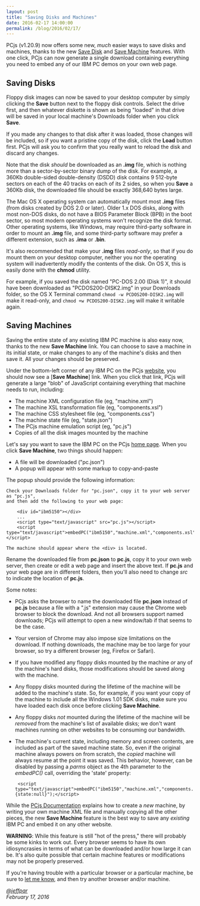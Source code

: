 ```yaml
---
layout: post
title: "Saving Disks and Machines"
date: 2016-02-17 14:00:00
permalink: /blog/2016/02/17/
---
```


PCjs (v1.20.9) now offers some new, *much* easier ways to save disks and machines, thanks to the new
[Save Disk](/blog/2016/02/17/#saving-disks) and [Save Machine](/blog/2016/02/17/#saving-machines) features.
With one click, PCjs can now generate a single download containing everything you need to embed any of our
IBM PC demos on your own web page.

Saving Disks
---

Floppy disk images can now be saved to your desktop computer by simply clicking the **Save** button next
to the floppy disk controls.  Select the drive first, and then whatever diskette is shown as being "loaded"
in that drive will be saved in your local machine's Downloads folder when you click **Save**.

If you made any changes to that disk after it was loaded, those changes will be included, so if you want a pristine
copy of the disk, click the **Load** button first.  PCjs will ask you to confirm that you really want to reload the
disk and discard any changes.

Note that the disk *should* be downloaded as an **.img** file, which is nothing more than a sector-by-sector binary
dump of the disk.  For example, a 360Kb double-sided double-density (DSDD) disk contains 9 512-byte sectors on each
of the 40 tracks on each of its 2 sides, so when you **Save** a 360Kb disk, the downloaded file should be exactly
368,640 bytes large.

The Mac OS X operating system can automatically mount most **.img** files (from disks created by DOS 2.0 or later).
Older 1.x DOS disks, along with most non-DOS disks, do not have a BIOS Parameter Block (BPB) in the boot sector, so
most modern operating systems won't recognize the disk format.  Other operating systems, like Windows, may require
third-party software in order to mount an **.img** file, and some third-party software may prefer a different extension,
such as **.ima** or **.bin**.

It's also recommended that make your **.img** files *read-only*, so that if you do mount them on your desktop
computer, neither you nor the operating system will inadvertently modify the contents of the disk.  On OS X, this is
easily done with the **chmod** utility.

For example, if you saved the disk named "PC-DOS 2.00 (Disk 1)", it should have been downloaded as "PCDOS200-DISK2.img"
in your Downloads folder, so the OS X Terminal command `chmod -w PCDOS200-DISK2.img` will make it read-only, and
`chmod +w PCDOS200-DISK2.img` will make it writable again.

Saving Machines
---

Saving the entire state of any existing IBM PC machine is also easy now, thanks to the new **Save Machine** link.
You can choose to save a machine in its initial state, or make changes to any of the machine's disks and then save it.
All your changes should be preserved.

Under the bottom-left corner of any IBM PC on the PCjs [website](/), you should now see a
[**Save Machine**] link.  When you click that link, PCjs will generate a large "blob" of JavaScript containing
everything that machine needs to run, including:

 * The machine XML configuration file (eg, "machine.xml")
 * The machine XSL transformation file (eg, "components.xsl")
 * The machine CSS stylesheet file (eg, "components.css")
 * The machine state file (eg, "state.json")
 * The PCjs machine emulation script (eg, "pc.js")
 * Copies of all the disk images mounted by the machine

Let's say you want to save the IBM PC on the PCjs [home page](/).  When you click **Save Machine**, two things should
happen:

 * A file will be downloaded ("pc.json")
 * A popup will appear with some markup to copy-and-paste

The popup should provide the following information:

	Check your Downloads folder for "pc.json", copy it to your web server as "pc.js",
	and then add the following to your web page:

		<div id="ibm5150"></div>
		...
		<script type="text/javascript" src="pc.js"></script>
		<script type="text/javascript">embedPC("ibm5150","machine.xml","components.xsl");</script>
	
	The machine should appear where the <div> is located.

Rename the downloaded file from **pc.json** to **pc.js**, copy it to your own web server, then create or edit
a web page and insert the above text.  If **pc.js** and your web page are in different folders, then you'll also
need to change *src* to indicate the location of **pc.js**.

Some notes:

 * PCjs asks the browser to name the downloaded file **pc.json** instead of **pc.js** because a file with a ".js"
 extension may cause the Chrome web browser to block the download.  And not all browsers support named downloads;
 PCjs will attempt to open a new window/tab if that seems to be the case.
 
 * Your version of Chrome may also impose size limitations on the download.  If nothing downloads, the machine may
 be too large for your browser, so try a different browser (eg, Firefox or Safari).

 * If you have modified any floppy disks mounted by the machine *or* any of the machine's hard disks, those
 modifications should be saved along with the machine.
 
 * Any floppy disks mounted during the lifetime of the machine will be added to the machine's state.  So, for example,
 if you want your copy of the machine to include all the Windows 1.01 SDK disks, make sure you have loaded each disk
 once before clicking **Save Machine**.
 
 * Any floppy disks *not* mounted during the lifetime of the machine will be *removed* from the machine's list of
 available disks; we don't want machines running on other websites to be consuming our bandwidth.

 * The machine's current state, including memory and screen contents, are included as part of the saved
 machine state.  So, even if the original machine always powers on from scratch, the *copied* machine will always
 resume at the point it was saved.  This behavior, however, can be disabled by passing a *parms* object as the
 4th parameter to the *embedPC()* call, overriding the 'state' property:
 
		<script type="text/javascript">embedPC("ibm5150","machine.xml","components.xsl","{state:null}");</script>

While the [PCjs Documentation](/docs/pcjs/) explains how to create a *new* machine, by writing your own machine
XML file and manually copying all the other pieces, the new **Save Machine** feature is the best way to save
any *existing* IBM PC and embed it on any other website.

**WARNING**: While this feature is still "hot of the press," there will probably be some kinks to work out.  Every
browser seems to have its own idiosyncrasies in terms of what can be downloaded and/or how large it can be.  It's
also quite possible that certain machine features or modifications may not be properly preserved.

If you're having trouble with a particular browser or a particular machine, be sure to
[let me know](mailto:Jeff@pcjs.org), and then try another browser and/or machine.

*[@jeffpar](http://twitter.com/jeffpar)*  
*February 17, 2016*
